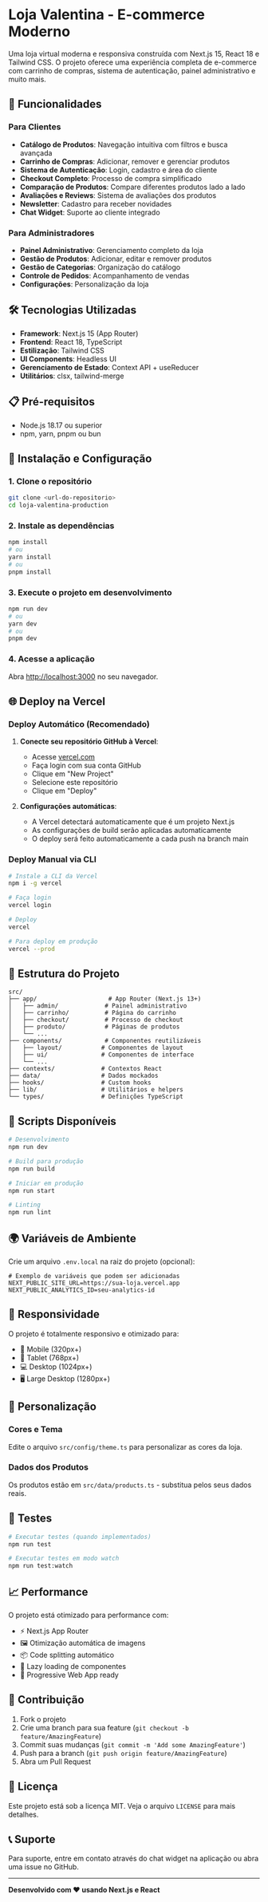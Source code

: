# Loja Valentina - E-commerce Moderno

Uma loja virtual moderna e responsiva construída com Next.js 15, React 18 e Tailwind CSS. O projeto oferece uma experiência completa de e-commerce com carrinho de compras, sistema de autenticação, painel administrativo e muito mais.

## 🚀 Funcionalidades

### Para Clientes
- **Catálogo de Produtos**: Navegação intuitiva com filtros e busca avançada
- **Carrinho de Compras**: Adicionar, remover e gerenciar produtos
- **Sistema de Autenticação**: Login, cadastro e área do cliente
- **Checkout Completo**: Processo de compra simplificado
- **Comparação de Produtos**: Compare diferentes produtos lado a lado
- **Avaliações e Reviews**: Sistema de avaliações dos produtos
- **Newsletter**: Cadastro para receber novidades
- **Chat Widget**: Suporte ao cliente integrado

### Para Administradores
- **Painel Administrativo**: Gerenciamento completo da loja
- **Gestão de Produtos**: Adicionar, editar e remover produtos
- **Gestão de Categorias**: Organização do catálogo
- **Controle de Pedidos**: Acompanhamento de vendas
- **Configurações**: Personalização da loja

## 🛠️ Tecnologias Utilizadas

- **Framework**: Next.js 15 (App Router)
- **Frontend**: React 18, TypeScript
- **Estilização**: Tailwind CSS
- **UI Components**: Headless UI
- **Gerenciamento de Estado**: Context API + useReducer
- **Utilitários**: clsx, tailwind-merge

## 📋 Pré-requisitos

- Node.js 18.17 ou superior
- npm, yarn, pnpm ou bun

## 🚀 Instalação e Configuração

### 1. Clone o repositório
```bash
git clone <url-do-repositorio>
cd loja-valentina-production
```

### 2. Instale as dependências
```bash
npm install
# ou
yarn install
# ou
pnpm install
```

### 3. Execute o projeto em desenvolvimento
```bash
npm run dev
# ou
yarn dev
# ou
pnpm dev
```

### 4. Acesse a aplicação
Abra [http://localhost:3000](http://localhost:3000) no seu navegador.

## 🌐 Deploy na Vercel

### Deploy Automático (Recomendado)

1. **Conecte seu repositório GitHub à Vercel**:
   - Acesse [vercel.com](https://vercel.com)
   - Faça login com sua conta GitHub
   - Clique em "New Project"
   - Selecione este repositório
   - Clique em "Deploy"

2. **Configurações automáticas**:
   - A Vercel detectará automaticamente que é um projeto Next.js
   - As configurações de build serão aplicadas automaticamente
   - O deploy será feito automaticamente a cada push na branch main

### Deploy Manual via CLI

```bash
# Instale a CLI da Vercel
npm i -g vercel

# Faça login
vercel login

# Deploy
vercel

# Para deploy em produção
vercel --prod
```

## 📁 Estrutura do Projeto

```
src/
├── app/                    # App Router (Next.js 13+)
│   ├── admin/             # Painel administrativo
│   ├── carrinho/          # Página do carrinho
│   ├── checkout/          # Processo de checkout
│   ├── produto/           # Páginas de produtos
│   └── ...
├── components/            # Componentes reutilizáveis
│   ├── layout/           # Componentes de layout
│   ├── ui/               # Componentes de interface
│   └── ...
├── contexts/             # Contextos React
├── data/                 # Dados mockados
├── hooks/                # Custom hooks
├── lib/                  # Utilitários e helpers
└── types/                # Definições TypeScript
```

## 🔧 Scripts Disponíveis

```bash
# Desenvolvimento
npm run dev

# Build para produção
npm run build

# Iniciar em produção
npm run start

# Linting
npm run lint
```

## 🌍 Variáveis de Ambiente

Crie um arquivo `.env.local` na raiz do projeto (opcional):

```env
# Exemplo de variáveis que podem ser adicionadas
NEXT_PUBLIC_SITE_URL=https://sua-loja.vercel.app
NEXT_PUBLIC_ANALYTICS_ID=seu-analytics-id
```

## 📱 Responsividade

O projeto é totalmente responsivo e otimizado para:
- 📱 Mobile (320px+)
- 📱 Tablet (768px+)
- 💻 Desktop (1024px+)
- 🖥️ Large Desktop (1280px+)

## 🎨 Personalização

### Cores e Tema
Edite o arquivo `src/config/theme.ts` para personalizar as cores da loja.

### Dados dos Produtos
Os produtos estão em `src/data/products.ts` - substitua pelos seus dados reais.

## 🧪 Testes

```bash
# Executar testes (quando implementados)
npm run test

# Executar testes em modo watch
npm run test:watch
```

## 📈 Performance

O projeto está otimizado para performance com:
- ⚡ Next.js App Router
- 🖼️ Otimização automática de imagens
- 📦 Code splitting automático
- 🎯 Lazy loading de componentes
- 📱 Progressive Web App ready

## 🤝 Contribuição

1. Fork o projeto
2. Crie uma branch para sua feature (`git checkout -b feature/AmazingFeature`)
3. Commit suas mudanças (`git commit -m 'Add some AmazingFeature'`)
4. Push para a branch (`git push origin feature/AmazingFeature`)
5. Abra um Pull Request

## 📄 Licença

Este projeto está sob a licença MIT. Veja o arquivo `LICENSE` para mais detalhes.

## 📞 Suporte

Para suporte, entre em contato através do chat widget na aplicação ou abra uma issue no GitHub.

---

**Desenvolvido com ❤️ usando Next.js e React**

